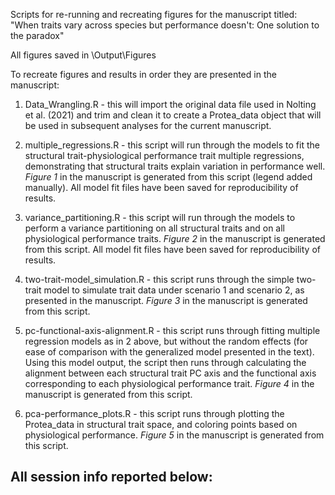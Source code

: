Scripts for re-running and recreating figures for the manuscript titled: "When traits vary across species but performance doesn't: One solution to the paradox"

All figures saved in \Output\Figures

To recreate figures and results in order they are presented in the manuscript:

1. Data_Wrangling.R - this will import the original data file used in Nolting et al. (2021) and trim and clean it to create a Protea_data object that will be used in subsequent analyses for the current manuscript. 

2. multiple_regressions.R - this script will run through the models to fit the structural trait-physiological performance trait multiple regressions, demonstrating that structural traits explain variation in performance well. *Figure 1* in the manuscript is generated from this script (legend added manually). All model fit files have been saved for reproducibility of results.

3. variance_partitioning.R - this script will run through the models to perform a variance partitioning on all structural traits and on all physiological performance traits. *Figure 2* in the manuscript is generated from this script. All model fit files have been saved for reproducibility of results.

4. two-trait-model_simulation.R - this script runs through the simple two-trait model to simulate trait data under scenario 1 and scenario 2, as presented in the manuscript. *Figure 3* in the manuscript is generated from this script.

5. pc-functional-axis-alignment.R - this script runs through fitting multiple regression models as in 2 above, but without the random effects (for ease of comparison with the generalized model presented in the text). Using this model output, the script then runs through calculating the alignment between each structural trait PC axis and the functional axis corresponding to each physiological performance trait. *Figure 4* in the manuscript is generated from this script.

6. pca-performance_plots.R - this script runs through plotting the Protea_data in structural trait space, and coloring points based on physiological performance. *Figure 5* in the manuscript is generated from this script.



## All session info reported below: